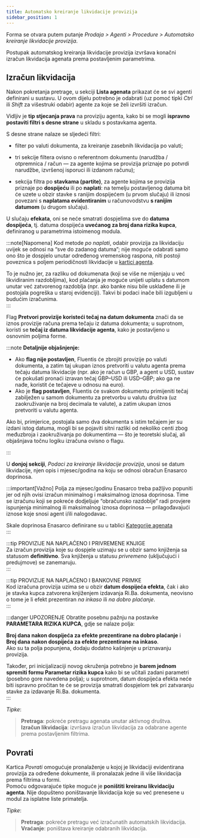 ```yaml
---
title: Automatsko kreiranje likvidacije provizija
sidebar_position: 1
---
```


Forma se otvara putem putanje *Prodaja > Agenti > Procedure > Automatsko kreiranje likvidacije provizija*.

Postupak automatskog kreiranja likvidacije provizija izvršava konačni izračun likvidacija agenata prema postavljenim parametrima. 


## Izračun likvidacija

Nakon pokretanja pretrage, u sekciji **Lista agenata** prikazat će se svi agenti definirani u sustavu. U ovom dijelu potrebno je odabrati (uz pomoć tipki *Ctrl* ili *Shift* za višestruki odabir) agente za koje se želi izvršiti izračun.  

Vidljiv je **tip stjecanja prava** na proviziju agenta, kako bi se mogli **ispravno postaviti filtri s desne strane** u skladu s postavkama agenta.  

S desne strane nalaze se sljedeći filtri:  

- filter po valuti dokumenta, za kreiranje zasebnih likvidacija po valuti;  

- tri sekcije filtera ovisno o referentnom dokumentu (narudžba / otpremnica / račun — za agente kojima se provizija priznaje po potvrdi narudžbe, izvršenoj isporuci ili izdanom računu);  

- sekcija filtra po **stavkama (partite)**, za agente kojima se provizija priznaje po **dospijeću** ili po **naplati**: na temelju postavljenog datuma bit će uzete u obzir stavke s ranijim dospijećem (u prvom slučaju) ili iznosi povezani s **naplatama evidentiranim** u računovodstvu **s ranijim datumom** (u drugom slučaju).  

U slučaju **efekata**, oni se neće smatrati dospjelima sve do **datuma dospijeća**, tj. datuma dospijeća **uvećanog za broj dana rizika kupca**, definiranog u parametrima istoimenog modula.  

:::note[Napomena]
Kod metode *po naplati*, odabir provizija za likvidaciju uvijek se odnosi na “sve do zadanog datuma”; nije moguće odabrati samo ono što je dospjelo unutar određenog vremenskog raspona, niti postoji poveznica s poljem periodičnosti likvidacije u [kartici agenta](/docs/erp-home/registers/contacts/create-new-contact/accounting-data/agent-registry/settlement).


To je nužno jer, za razliku od dokumenata (koji se više ne mijenjaju u već likvidiranim razdobljima), kod plaćanja je moguće unijeti uplatu s datumom unutar već zatvorenog razdoblja (npr. ako banke nisu bile usklađene ili je postojala pogreška u staroj evidenciji). Takvi bi podaci inače bili izgubljeni u budućim izračunima.  
:::

Flag **Pretvori provizije koristeći tečaj na datum dokumenta** znači da se iznos provizije računa prema tečaju iz datuma dokumenta; u suprotnom, koristi se **tečaj iz datuma likvidacije agenta**, kako je postavljeno u osnovnim poljima forme.  

:::note **Detaljnije objašnjenje:**  
- Ako **flag nije postavljen**, Fluentis će zbrojiti provizije po valuti dokumenta, a zatim taj ukupan iznos pretvoriti u valutu agenta prema tečaju datuma likvidacije (npr. ako je račun u GBP, a agent u USD, sustav će pokušati pronaći izravan tečaj GBP–USD ili USD–GBP; ako ga ne nađe, koristit će tečajeve u odnosu na euro).  
- Ako je **flag postavljen**, Fluentis će svakom dokumentu primijeniti tečaj zabilježen u samom dokumentu za pretvorbu u valutu društva (uz zaokruživanje na broj decimala te valute), a zatim ukupan iznos pretvoriti u valutu agenta.  

Ako bi, primjerice, postojala samo dva dokumenta s istim tečajem jer su izdani istog datuma, mogli bi se pojaviti sitni razliki od nekoliko centi zbog međuzbroja i zaokruživanja po dokumentima — što je teoretski slučaj, ali objašnjava točnu logiku izračuna ovisno o flagu.  

:::

U **donjoj sekciji**, *Podaci za kreiranje likvidacije provizija*, unosi se datum likvidacije, njen opis i mjesec/godina na koju se odnosi obračun Enasarco doprinosa.  

:::important[Važno]
Polja za mjesec/godinu Enasarco treba pažljivo popuniti jer od njih ovisi izračun minimalnog i maksimalnog iznosa doprinosa. Time se izračunu koji se pokreće dodjeljuje “obračunsko razdoblje” radi provjere ispunjenja minimalnog ili maksimalnog iznosa doprinosa — prilagođavajući iznose koje snosi agent i/ili nalogodavac.  

Skale doprinosa Enasarco definirane su u tablici [Kategorije agenata](/docs/configurations/tables/sales/agent-category)  
:::

:::tip PROVIZIJE NA NAPLAĆENO I PRIVREMENE KNJIGE  
Za izračun provizija koje su dospjele uzimaju se u obzir samo knjiženja sa statusom **definitivno**. Sva knjiženja u statusu *privremeno* (uključujući i predujmove) se zanemaruju.  
:::

:::tip PROVIZIJE NA NAPLAĆENO I BANKOVNE PRIMKE  
Kod izračuna provizija uzima se u obzir **datum dospijeća efekta**, čak i ako je stavka kupca zatvorena knjiženjem izdavanja Ri.Ba. dokumenta, neovisno o tome je li efekt prezentiran *na inkaso* ili *na dobro plaćanje*.  
:::

:::danger UPOZORENJE
Obratite posebnu pažnju na postavke **PARAMETARA RIZIKA KUPCA**, gdje se nalaze polja:    

**Broj dana nakon dospijeća za efekte prezentirane na dobro plaćanje** i  
**Broj dana nakon dospijeća za efekte prezentirane na inkaso**.  
Ako su ta polja popunjena, dodaju dodatno kašnjenje u priznavanju provizija.

Također, pri inicijalizaciji novog okruženja potrebno je **barem jednom spremiti formu Parametar rizika kupca** kako bi se učitali zadani parametri (posebno gore navedena polja); u suprotnom, datum dospijeća efekta neće biti ispravno pročitan te će se provizija smatrati dospjelom tek pri zatvaranju stavke za izdavanje Ri.Ba. dokumenta.  
:::


*Tipke*:
> **Pretraga**: pokreće pretragu agenata unutar aktivnog društva.  
> **Izračun likvidacija**: izvršava izračun likvidacija za odabrane agente prema postavljenim filtrima.  

## Povrati 

Kartica *Povrati* omogućuje pronalaženje u kojoj je likvidaciji evidentirana provizija za određene dokumente, ili pronalazak jedne ili više likvidacija prema filtrima u formi.  
Pomoću odgovarajuće tipke moguće je **poništiti kreiranu likvidaciju agenta**. Nije dopušteno poništavanje likvidacija koje su već prenesene u modul za isplatne liste primatelja.


*Tipke*:
> **Pretraga**: pokreće pretragu već izračunatih automatskih likvidacija.  
> **Vraćanje**: poništava kreiranje odabranih likvidacija.